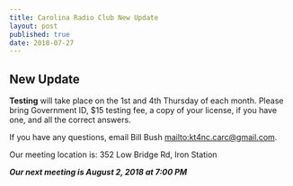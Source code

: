 ```yaml
---
title: Carolina Radio Club New Update
layout: post
published: true
date: 2018-07-27
---
```

## New Update

**Testing** will take place on the 1st and 4th Thursday of each month.
Please bring Government ID, $15 testing fee, a copy of your license, if you have one, and all the correct answers.

If you have any questions, email Bill Bush <mailto:kt4nc.carc@gmail.com>.

Our meeting location is: 352 Low Bridge Rd, Iron Station

***Our next meeting is August 2, 2018 at 7:00 PM***

